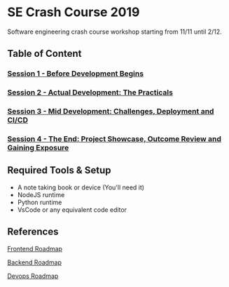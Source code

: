 # SE Crash Course 2019

Software engineering crash course workshop starting from 11/11 until 2/12.

## Table of Content

### [Session 1 - Before Development Begins](./Session1.md)

### [Session 2 - Actual Development: The Practicals](./Session2.md)

### [Session 3 - Mid Development: Challenges, Deployment and CI/CD](./Session3.md)

### [Session 4 - The End: Project Showcase, Outcome Review and Gaining Exposure](./Session4.md)

## Required Tools & Setup

- A note taking book or device (You'll need it)
- NodeJS runtime
- Python runtime
- VsCode or any equivalent code editor

## References

[Frontend Roadmap](https://github.com/kamranahmedse/developer-roadmap/blob/master/images/frontend.png?fix=531)

[Backend Roadmap](https://github.com/kamranahmedse/developer-roadmap/blob/master/images/backend.png)

[Devops Roadmap](https://github.com/kamranahmedse/developer-roadmap/blob/master/images/devops.png)
